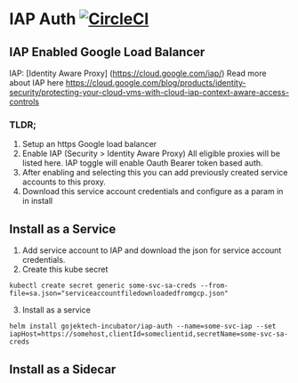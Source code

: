 # IAP Auth  [![CircleCI](https://circleci.com/gh/gojekfarm/iap_auth.svg?style=svg)](https://circleci.com/gh/gojekfarm/iap_auth)

## IAP Enabled Google Load Balancer
IAP: [Identity Aware Proxy] (https://cloud.google.com/iap/)
Read more about IAP here https://cloud.google.com/blog/products/identity-security/protecting-your-cloud-vms-with-cloud-iap-context-aware-access-controls

### TLDR;
1. Setup an https Google load balancer
2. Enable IAP (Security > Identity Aware Proxy)
   All eligible proxies will be listed here. IAP toggle will enable Oauth Bearer token based auth.
3. After enabling and selecting this you can add previously created service accounts to this proxy. 
4. Download this service account credentials and configure as a param in in install

## Install as a Service

1. Add service account to IAP and download the json for service account credentials.
2. Create this kube secret

`kubectl create secret generic some-svc-sa-creds --from-file=sa.json="serviceaccountfiledownloadedfromgcp.json"`

3. Install as a service

`helm install gojektech-incubator/iap-auth --name=some-svc-iap --set iapHost=https://somehost,clientId=someclientid,secretName=some-svc-sa-creds`


## Install as a Sidecar

